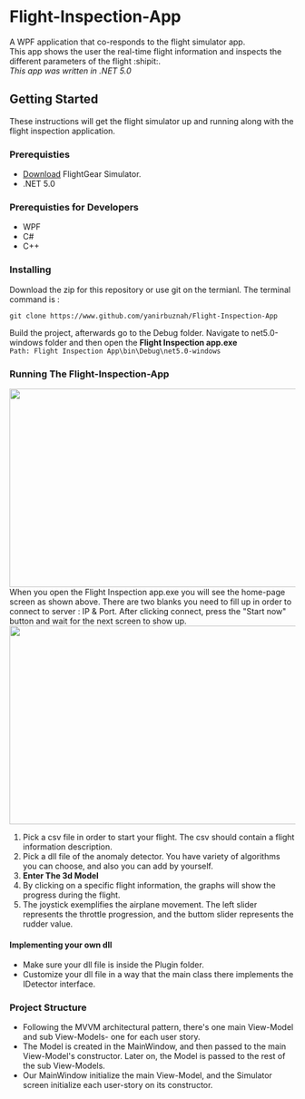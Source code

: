 # Flight-Inspection-App
A WPF application that co-responds to the flight simulator app.</br>
This app shows the user the real-time flight information and inspects the different parameters of the flight :shipit:.</br> *This app was written in .NET 5.0*
## Getting Started
These instructions will get the flight simulator up and running along with the flight inspection application.
### Prerequisties

* [Download](https://www.flightgear.org) FlightGear Simulator.
* .NET 5.0
### Prerequisties for Developers
* WPF
* C#
* C++
### Installing
Download the zip for this repository or use git on the termianl. The terminal command is :
```
git clone https://www.github.com/yanirbuznah/Flight-Inspection-App
```
Build the project, afterwards go to the Debug folder. Navigate to net5.0-windows folder and then open the **Flight Inspection app.exe**<br/>
```Path: Flight Inspection App\bin\Debug\net5.0-windows```

### Running The Flight-Inspection-App
<img src = "https://user-images.githubusercontent.com/56928005/114165321-fdc7a200-9934-11eb-8bcf-17ff7ebb48a8.png" width="650" height="350"></br>
When you open the Flight Inspection app.exe you will see the home-page screen as shown above.
There are two blanks you need to fill up in order to connect to server : IP & Port.
After clicking connect, press the "Start now" button and wait for the next screen to show up.</br>
<img src="https://user-images.githubusercontent.com/56928005/114229633-c383f200-9980-11eb-810e-1d96fb6e8c4c.png" width="650" height="350"></br>
1. Pick a csv file in order to start your flight. The csv should contain a flight information description.
2. Pick a dll file of the anomaly detector. You have variety of algorithms you can choose, and also you can add by yourself.
3. **Enter The 3d Model**
4. By clicking on a specific flight information, the graphs will show the progress during the flight.
5. The joystick exemplifies the airplane movement. The left slider represents the throttle progression, and the buttom slider represents the rudder value.

#### Implementing your own dll 
- Make sure your dll file is inside the Plugin folder.
- Customize your dll file in a way that the main class there implements the IDetector interface.

### Project Structure
- Following the MVVM architectural pattern, there's one main View-Model and sub View-Models- one for each user story.
- The Model is created in the MainWindow, and then passed to the main View-Model's constructor. Later on, the Model is passed to the rest of the sub View-Models.
- Our MainWindow initialize the main View-Model, and the Simulator screen initialize each user-story on its constructor.

